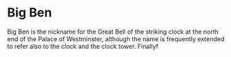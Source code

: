# Big Ben

Big Ben is the nickname for the Great Bell of the striking clock at the north end of the Palace of Westminster, although the name is frequently extended to refer also to the clock and the clock tower. Finallyf